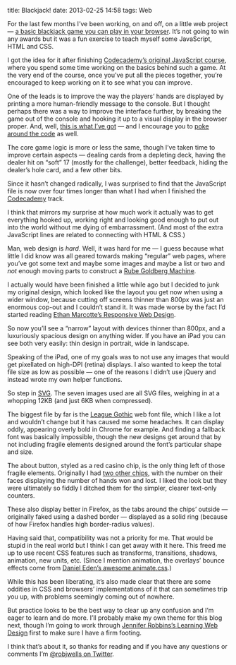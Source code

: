 title: Blackjack!
date: 2013-02-25 14:58
tags: Web


For the last few months I’ve been working, on and off, on a little web project — [a basic blackjack game you can play in your browser][bj]. It’s not going to win any awards but it was a fun exercise to teach myself some JavaScript, HTML and CSS.

[bj]: http://robjwells.github.com/veintiuno

I got the idea for it after finishing [Codecademy’s original JavaScript course][cjs], where you spend some time working on the basics behind such a game. At the very end of the course, once you’ve put all the pieces together, you’re encouraged to keep working on it to see what you can improve.

[cjs]: http://www.codecademy.com/tracks/javascript-original

One of the leads is to improve the way the players’ hands are displayed by printing a more human-friendly message to the console. But I thought perhaps there was a way to improve the interface further, by breaking the game out of the console and hooking it up to a visual display in the browser proper. And, well, [this is what I’ve got][bj] — and I encourage you to [poke around the code][bjc] as well.

[bjc]: https://github.com/robjwells/veintiuno

The core game logic is more or less the same, though I’ve taken time to improve certain aspects — dealing cards from a depleting deck, having the dealer hit on “soft” 17 (mostly for the challenge), better feedback, hiding the dealer’s hole card, and a few other bits.

Since it hasn’t changed radically, I was surprised to find that the JavaScript file is now over four times longer than what I had when I finished the [Codecademy][] track.

[Codecademy]: http://www.codecademy.com

I think that mirrors my surprise at how much work it actually was to get everything hooked up, working right and looking good enough to put out into the world without me dying of embarrassment. (And most of the extra JavaScript lines are related to connecting with HTML & CSS.)

Man, web design is *hard*. Well, it was hard for me — I guess because what little I did know was all geared towards making “regular” web pages, where you’ve got some text and maybe some images and maybe a list or two and *not* enough moving parts to construct a [Rube Goldberg Machine][rgm].

[rgm]: http://en.wikipedia.org/wiki/Rube_Goldberg_machine

I actually would have been finished a little while ago but I decided to junk my original design, which looked like the layout you get now when using a wider window, because cutting off screens thinner than 800px was just an enormous cop-out and I couldn’t stand it. It was made worse by the fact I’d started reading [Ethan Marcotte’s Responsive Web Design][rwd].

[rwd]: http://www.abookapart.com/products/responsive-web-design

So now you’ll see a “narrow” layout with devices thinner than 800px, and a luxuriously spacious design on anything wider. If you have an iPad you can see both very easily: thin design in portrait, wide in landscape.

Speaking of the iPad, one of my goals was to not use any images that would get pixellated on high-DPI (retina) displays. I also wanted to keep the total file size as low as possible — one of the reasons I didn’t use jQuery and instead wrote my own helper functions.

So step in [SVG][]. The seven images used are all SVG files, weighing in at a whopping 12KB (and just 6KB when compressed).

[SVG]: http://en.wikipedia.org/wiki/Scalable_Vector_Graphics

The biggest file by far is the [League Gothic][lg] web font file, which I like a lot and wouldn’t change but it has caused me some headaches. It can display oddly, appearing overly bold in Chrome for example. And finding a fallback font was basically impossible, though the new designs get around that by not including fragile elements designed around the font’s particular shape and size.

[lg]: http://www.theleagueofmoveabletype.com/league-gothic

The about button, styled as a red casino chip, is the only thing left of those fragile elements. Originally I had [two other chips][chips], with the number on their faces displaying the number of hands won and lost. I liked the look but they were ultimately so fiddly I ditched them for the simpler, clearer text-only counters.

[chips]: http://img.robjwells.com/2013-02-25_bjchips.png

These also display better in Firefox, as the tabs around the chips’ outside — originally faked using a dashed border — displayed as a solid ring (because of how Firefox handles high border-radius values).

Having said that, compatibility was not a priority for me. That would be stupid in the real world but I think I can get away with it here. This freed me up to use recent CSS features such as transforms, transitions, shadows, animation, new units, etc. (Since I mention animation, the overlays’ bounce effects come from [Daniel Eden’s awesome animate.css][ani].)

[ani]: http://daneden.me/animate/

While this has been liberating, it’s also made clear that there are some oddities in CSS and browsers’ implementations of it that can sometimes trip you up, with problems seemingly coming out of nowhere.

But practice looks to be the best way to clear up any confusion and I’m eager to learn and do more. I’ll probably make my own theme for this blog next, though I’m going to work through [Jennifer Robbins’s Learning Web Design][lwd] first to make sure I have a firm footing.

[lwd]: http://learningwebdesign.com

I think that’s about it, so thanks for reading and if you have any questions or comments I’m [@robjwells on Twitter][tw].

[tw]: http://twitter.com/robjwells
